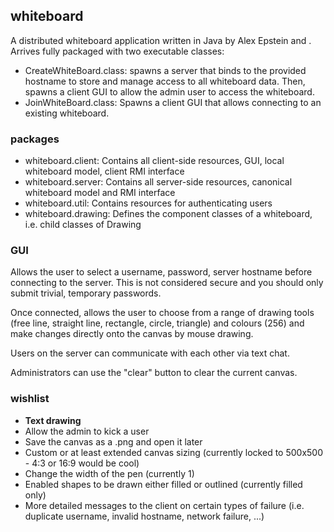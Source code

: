 ## whiteboard

A distributed whiteboard application written in Java by Alex Epstein and <insert name>. Arrives fully packaged with two executable classes:

- CreateWhiteBoard.class: spawns a server that binds to the provided hostname to store and manage access to all whiteboard data. Then, spawns a 
client GUI to allow the admin user to access the whiteboard.
- JoinWhiteBoard.class: Spawns a client GUI that allows connecting to an existing whiteboard.

### packages
- whiteboard.client: Contains all client-side resources, GUI, local whiteboard model, client RMI interface
- whiteboard.server: Contains all server-side resources, canonical whiteboard model and RMI interface
- whiteboard.util: Contains resources for authenticating users
- whiteboard.drawing: Defines the component classes of a whiteboard, i.e. child classes of Drawing

### GUI
Allows the user to select a username, password, server hostname before connecting to the server.
This is not considered secure and you should only submit trivial, temporary passwords. 

Once connected, allows the user to choose from a range of drawing tools 
(free line, straight line, rectangle, circle, triangle) and colours (256) and make changes directly 
onto the canvas by mouse drawing.

Users on the server can communicate with each other via text chat. 

Administrators can use the "clear" button to clear the current canvas. 

### wishlist

- **Text drawing**
- Allow the admin to kick a user
- Save the canvas as a .png and open it later
- Custom or at least extended canvas sizing (currently locked to 500x500 - 4:3 or 16:9 would be cool)
- Change the width of the pen (currently 1)
- Enabled shapes to be drawn either filled or outlined (currently filled only)
- More detailed messages to the client on certain types of failure (i.e. duplicate username, invalid hostname, network failure, ...)

